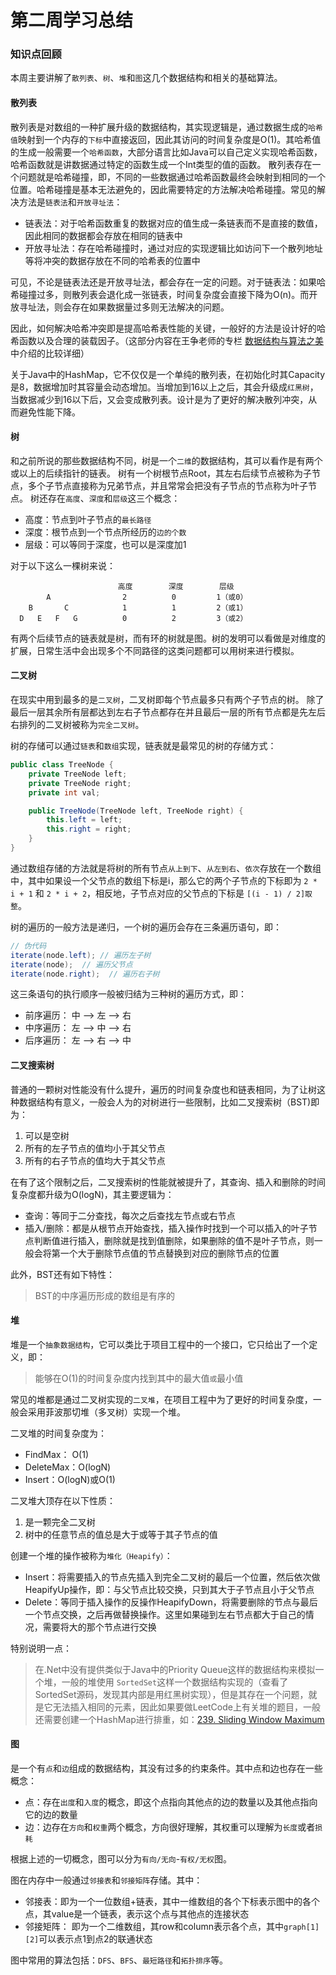 # 第二周学习总结

### 知识点回顾

本周主要讲解了`散列表`、`树`、`堆`和`图`这几个数据结构和相关的基础算法。

#### 散列表

散列表是对数组的一种扩展升级的数据结构，其实现逻辑是，通过数据生成的`哈希值`映射到一个内存的`下标`中直接返回，因此其访问的时间复杂度是O(1)。其哈希值的生成一般需要一个`哈希函数`，大部分语言比如Java可以自己定义实现哈希函数，哈希函数就是讲数据通过特定的函数生成一个Int类型的值的函数。
散列表存在一个问题就是哈希碰撞，即，不同的一些数据通过哈希函数最终会映射到相同的一个位置。哈希碰撞是基本无法避免的，因此需要特定的方法解决哈希碰撞。常见的解决方法是`链表法`和`开放寻址法`：

* 链表法：对于哈希函数重复的数据对应的值生成一条链表而不是直接的数值，因此相同的数据都会存放在相同的链表中
* 开放寻址法：存在哈希碰撞时，通过对应的实现逻辑比如访问下一个散列地址等将冲突的数据存放在不同的哈希表的位置中

可见，不论是链表法还是开放寻址法，都会存在一定的问题。对于链表法：如果哈希碰撞过多，则散列表会退化成一张链表，时间复杂度会直接下降为O(n)。而开放寻址法，则会存在如果数据量过多则无法解决的问题。

因此，如何解决哈希冲突即是提高哈希表性能的关键，一般好的方法是设计好的哈希函数以及合理的装载因子。（这部分内容在王争老师的专栏 [数据结构与算法之美](https://time.geekbang.org/column/article/64586) 中介绍的比较详细）

关于Java中的HashMap，它不仅仅是一个单纯的散列表，在初始化时其Capacity是8，数据增加时其容量会动态增加。当增加到16以上之后，其会升级成`红黑树`，当数据减少到16以下后，又会变成散列表。设计是为了更好的解决散列冲突，从而避免性能下降。

#### 树

和之前所说的那些数据结构不同，树是一个`二维`的数据结构，其可以看作是有两个或以上的后续指针的链表。
树有一个树根节点Root，其左右后续节点被称为子节点，多个子节点直接称为兄弟节点，并且常常会把没有子节点的节点称为叶子节点。
树还存在`高度`、`深度`和`层级`这三个概念：

* 高度：节点到叶子节点的`最长路径`
* 深度：根节点到一个节点所经历的`边的个数`
* 层级：可以等同于深度，也可以是深度加1

对于以下这么一棵树来说：

```
                        高度        深度        层级
        A                2          0         1（或0）
    B       C            1          1         2（或1）
  D   E   F   G          0          2         3（或2）
```

有两个后续节点的链表就是树，而有环的树就是图。树的发明可以看做是对维度的扩展，日常生活中会出现多个不同路径的这类问题都可以用树来进行模拟。

#### 二叉树

在现实中用到最多的是`二叉树`，二叉树即每个节点最多只有两个子节点的树。 除了最后一层其余所有层都达到左右子节点都存在并且最后一层的所有节点都是先左后右排列的二叉树被称为`完全二叉树`。

树的存储可以通过`链表`和`数组`实现，链表就是最常见的树的存储方式：

``` C#
public class TreeNode {
    private TreeNode left;
    private TreeNode right;
    private int val;

    public TreeNode(TreeNode left, TreeNode right) {
        this.left = left;
        this.right = right;
    }
}
```

通过数组存储的方法就是将树的所有节点`从上到下`、`从左到右`、`依次`存放在一个数组中，其中如果设一个父节点的数组下标是i，那么它的两个子节点的下标即为 `2 * i + 1` 和 `2 * i + 2`，相反地，子节点对应的父节点的下标是 `[(i - 1) / 2]取整`。

树的遍历的一般方法是递归，一个树的遍历会存在三条遍历语句，即：

``` C#
// 伪代码
iterate(node.left); // 遍历左子树
iterate(node);  // 遍历父节点
iterate(node.right);  // 遍历右子树
```

这三条语句的执行顺序一般被归结为三种树的遍历方式，即：

* 前序遍历： 中 --> 左 --> 右
* 中序遍历： 左 --> 中 --> 右
* 后序遍历： 左 --> 右 --> 中

#### 二叉搜索树

普通的一颗树对性能没有什么提升，遍历的时间复杂度也和链表相同，为了让树这种数据结构有意义，一般会人为的对树进行一些限制，比如二叉搜索树（BST)即为：

1. 可以是空树
2. 所有的左子节点的值均小于其父节点
3. 所有的右子节点的值均大于其父节点

在有了这个限制之后，二叉搜索树的性能就被提升了，其查询、插入和删除的时间复杂度都升级为O(logN)，其主要逻辑为：

* 查询：等同于二分查找，每次之后查找左节点或右节点
* 插入/删除：都是从根节点开始查找，插入操作时找到一个可以插入的叶子节点判断值进行插入，删除就是找到值删除，如果删除的值不是叶子节点，则一般会将第一个大于删除节点值的节点替换到对应的删除节点的位置

此外，BST还有如下特性：

> BST的中序遍历形成的数组是有序的

#### 堆

堆是一个`抽象数据结构`，它可以类比于项目工程中的一个接口，它只给出了一个定义，即：

> 能够在O(1)的时间复杂度内找到其中的最大值`或`最小值

常见的堆都是通过二叉树实现的`二叉堆`，在项目工程中为了更好的时间复杂度，一般会采用菲波那切堆（多叉树）实现一个堆。

二叉堆的时间复杂度为：

* FindMax： O(1)
* DeleteMax：O(logN)
* Insert：O(logN)或O(1)

二叉堆大顶存在以下性质：

1. 是一颗完全二叉树
2. 树中的任意节点的值总是大于或等于其子节点的值

创建一个堆的操作被称为`堆化（Heapify）`：

* Insert：将需要插入的节点先插入到完全二叉树的最后一个位置，然后依次做HeapifyUp操作，即：与父节点比较交换，只到其大于子节点且小于父节点
* Delete：等同于插入操作的反操作HeapifyDown，将需要删除的节点与最后一个节点交换，之后再做替换操作。这里如果碰到左右节点都大于自己的情况，需要将大的那个节点进行交换

特别说明一点：

> 在.Net中没有提供类似于Java中的Priority Queue这样的数据结构来模拟一个堆，一般的堆使用 `SortedSet`这样一个数据结构实现的（查看了SortedSet源码，发现其内部是用红黑树实现），但是其存在一个问题，就是它无法插入相同的元素，因此如果要做LeetCode上有关堆的题目，一般还需要创建一个HashMap进行排重，如：[239. Sliding Window Maximum](https://leetcode.com/problems/sliding-window-maximum/)

#### 图

是一个有`点`和`边`组成的数据结构，其没有过多的约束条件。其中点和边也存在一些概念：

* 点：存在`出度`和`入度`的概念，即这个点指向其他点的边的数量以及其他点指向它的边的数量
* 边：边存在`方向`和`权重`两个概念，方向很好理解，其权重可以理解为`长度`或者`损耗`

根据上述的一切概念，图可以分为`有向/无向`-`有权/无权`图。

图在内存中一般通过`邻接表`和`邻接矩阵`存储。其中：

* 邻接表：即为一个一位数组+链表，其中一维数组的各个下标表示图中的各个点，其value是一个链表，表示这个点与其他点的连接状态
* 邻接矩阵： 即为一个二维数组，其row和column表示各个点，其中`graph[1][2]`可以表示点1到点2的联通状态

图中常用的算法包括：`DFS`、`BFS`、`最短路径`和`拓扑排序`等。
